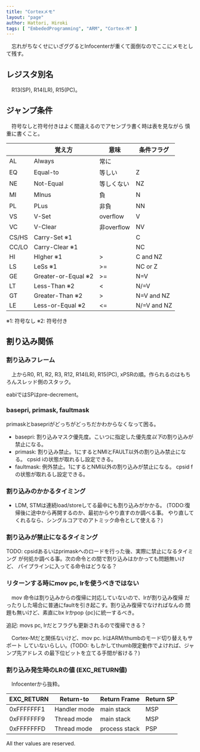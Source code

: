 ```yaml
---
title: "Cortexメモ"
layout: "page"
author: Hattori, Hiroki
tags: [ "EmbededProgramming", "ARM", "Cortex-M" ]
---
```


　忘れがちなくせにいざググるとInfocenterが重くて面倒なのでここにメモとして残す。

## レジスタ別名

　R13(SP), R14(LR), R15(PC)。


## ジャンプ条件

　符号なしと符号付きはよく間違えるのでアセンブラ書く時は表を見ながら
慎重に書くこと。

  |      | 覚え方               |意味           | 条件フラグ
   ------|----------------------|---------------|------------
   AL    | Always               | 常に          |
   EQ    | Equal-to             | 等しい        | Z
   NE    | Not-Equal            | 等しくない    | NZ
   MI    | MInus                | 負            | N
   PL    | PLus                 | 非負          | NN
   VS    | V-Set                | overflow      | V
   VC    | V-Clear              | 非overflow    | NV
   CS/HS | Carry-Set ※1        |               | C
   CC/LO | Carry-Clear ※1      |               | NC
   HI    | HIgher ※1           | >             | C and NZ
   LS    | LeSs ※1             | >=            | NC or Z
   GE    | Greater-or-Equal ※2 | >=            | N=V
   LT    | Less-Than ※2        | <             | N/=V
   GT    | Greater-Than ※2     | >             | N=V and NZ
   LE    | Less-or-Equal ※2    | <=            | N/=V and NZ

  ※1: 符号なし ※2: 符号付き



## 割り込み関係

### 割り込みフレーム

　上からR0, R1, R2, R3, R12, R14(LR), R15(PC), xPSRの順。作られるのはもちろんスレッド側のスタック。

 eabiではSPはpre-decrement。

### basepri, primask, faultmask

  primaskとbasepriがどっちがどっちだかわからなくなって困る。

  - basepri: 割り込みマスク優先度。こいつに指定した優先度*以下*の割り込みが禁止になる。
  - primask: 割り込み禁止。1にするとNMIとFAULT以外の割り込み禁止になる。
      cpsid iの状態が取れるし設定できる。
  - faultmask: 例外禁止。1にするとNMI以外の割り込みが禁止になる。
      cpsid fの状態が取れるし設定できる。

### 割り込みのかかるタイミング

  - LDM, STMは連続load/storeしてる最中にも割り込みがかかる。
     (TODO:復帰後に途中から再開するのか、最初からやり直すのか調べる事。
           やり直してくれるなら、シングルコアでのアトミック命令として使える？)

### 割り込みが禁止になるタイミング

  TODO: cpsidあるいはprimaskへのロードを行った後、実際に禁止になるタイミング
        が何処か調べる事。次の命令との間で割り込みはかかっても問題無いけど、
        パイプラインに入ってる命令はどうなる？

### リターンする時にmov pc, lrを使うべきではない

　mov 命令は割り込みからの復帰に対応していないので、lrが割り込み復帰
だったりした場合に普通にfaultを引き起こす。割り込み復帰でなければなんの
問題も無いけど、素直にbx lrかpop {pc}に統一するべき。

  追記: movs pc, lrだとフラグも更新されるので復帰できる？

　Cortex-Mだと関係ないけど、mov pc. lrはARM/thumbのモード切り替えもサポート
していないらしい。(TODO: もしかしてthumb限定動作でよければ、ジャンプ先アドレス
の最下位ビットを立てる手間が省ける？)


### 割り込み発生時のLRの値 (EXC_RETURN値)

　Infocenterから抜粋。

  EXC_RETURN   | Return-to      | Return Frame  | Return SP
  -------------|----------------|---------------|------------
  0xFFFFFFF1   | Handler mode   | main stack    | MSP
  0xFFFFFFF9   | Thread mode    | main stack    | MSP
  0xFFFFFFFD   | Thread mode    | process stack | PSP

  All ther values are reserved.

